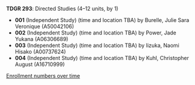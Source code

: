 **TDGR 293**: Directed Studies (4–12 units, by 1)

- **001** (Independent Study) (time and location TBA) by Burelle, Julie Sara Veronique (A50042106)
- **002** (Independent Study) (time and location TBA) by Power, Jade Yukana (A06306689)
- **003** (Independent Study) (time and location TBA) by Iizuka, Naomi Hisako (A00737624)
- **004** (Independent Study) (time and location TBA) by Kuhl, Christopher August (A16710999)

[Enrollment numbers over time](./TDGR293.tsv)
